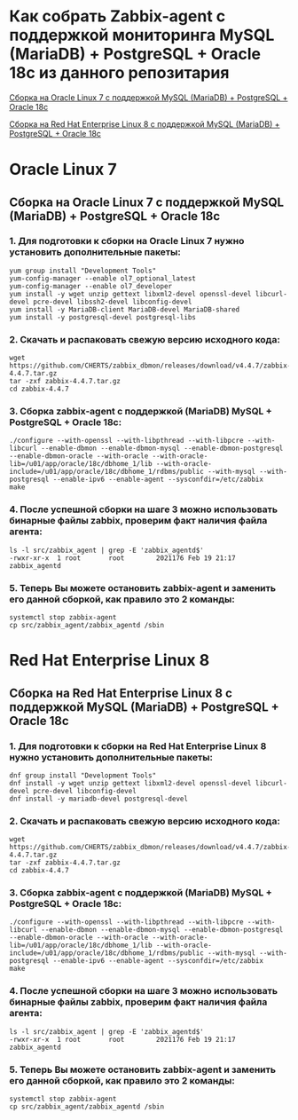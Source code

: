 # Как собрать Zabbix-agent с поддержкой мониторинга MySQL (MariaDB) + PostgreSQL + Oracle 18c из данного репозитария

[Сборка на Oracle Linux 7 с поддержкой MySQL (MariaDB) + PostgreSQL + Oracle 18c](#oracle-linux-7)

[Сборка на Red Hat Enterprise Linux 8 с поддержкой MySQL (MariaDB) + PostgreSQL + Oracle 18c](#red-hat-enterprise-linux-8)

# Oracle Linux 7
## Сборка на Oracle Linux 7 с поддержкой MySQL (MariaDB) + PostgreSQL + Oracle 18c

### 1. Для подготовки к сборки на Oracle Linux 7 нужно установить дополнительные пакеты:

~~~~
yum group install "Development Tools"
yum-config-manager --enable ol7_optional_latest
yum-config-manager --enable ol7_developer
yum install -y wget unzip gettext libxml2-devel openssl-devel libcurl-devel pcre-devel libssh2-devel libconfig-devel
yum install -y MariaDB-client MariaDB-devel MariaDB-shared
yum install -y postgresql-devel postgresql-libs
~~~~

### 2. Скачать и распаковать свежую версию исходного кода:

~~~~
wget https://github.com/CHERTS/zabbix_dbmon/releases/download/v4.4.7/zabbix-4.4.7.tar.gz
tar -zxf zabbix-4.4.7.tar.gz
cd zabbix-4.4.7
~~~~

### 3. Сборка zabbix-agent с поддержкой (MariaDB) MySQL + PostgreSQL + Oracle 18c:

~~~~
./configure --with-openssl --with-libpthread --with-libpcre --with-libcurl --enable-dbmon --enable-dbmon-mysql --enable-dbmon-postgresql --enable-dbmon-oracle --with-oracle --with-oracle-lib=/u01/app/oracle/18c/dbhome_1/lib --with-oracle-include=/u01/app/oracle/18c/dbhome_1/rdbms/public --with-mysql --with-postgresql --enable-ipv6 --enable-agent --sysconfdir=/etc/zabbix
make
~~~~

### 4. После успешной сборки на шаге 3 можно использовать бинарные файлы zabbix, проверим факт наличия файла агента:

~~~~
ls -l src/zabbix_agent | grep -E 'zabbix_agentd$'
-rwxr-xr-x  1 root       root        2021176 Feb 19 21:17 zabbix_agentd
~~~~

### 5. Теперь Вы можете остановить zabbix-agent и заменить его данной сборкой, как правило это 2 команды:
~~~~
systemctl stop zabbix-agent
cp src/zabbix_agent/zabbix_agentd /sbin
~~~~

# Red Hat Enterprise Linux 8
## Сборка на Red Hat Enterprise Linux 8 с поддержкой MySQL (MariaDB) + PostgreSQL + Oracle 18c

### 1. Для подготовки к сборки на Red Hat Enterprise Linux 8 нужно установить дополнительные пакеты:

~~~~
dnf group install "Development Tools"
dnf install -y wget unzip gettext libxml2-devel openssl-devel libcurl-devel pcre-devel libconfig-devel
dnf install -y mariadb-devel postgresql-devel
~~~~

### 2. Скачать и распаковать свежую версию исходного кода:

~~~~
wget https://github.com/CHERTS/zabbix_dbmon/releases/download/v4.4.7/zabbix-4.4.7.tar.gz
tar -zxf zabbix-4.4.7.tar.gz
cd zabbix-4.4.7
~~~~

### 3. Сборка zabbix-agent с поддержкой (MariaDB) MySQL + PostgreSQL + Oracle 18c:

~~~~
./configure --with-openssl --with-libpthread --with-libpcre --with-libcurl --enable-dbmon --enable-dbmon-mysql --enable-dbmon-postgresql --enable-dbmon-oracle --with-oracle --with-oracle-lib=/u01/app/oracle/18c/dbhome_1/lib --with-oracle-include=/u01/app/oracle/18c/dbhome_1/rdbms/public --with-mysql --with-postgresql --enable-ipv6 --enable-agent --sysconfdir=/etc/zabbix
make
~~~~

### 4. После успешной сборки на шаге 3 можно использовать бинарные файлы zabbix, проверим факт наличия файла агента:

~~~~
ls -l src/zabbix_agent | grep -E 'zabbix_agentd$'
-rwxr-xr-x  1 root       root        2021176 Feb 19 21:17 zabbix_agentd
~~~~

### 5. Теперь Вы можете остановить zabbix-agent и заменить его данной сборкой, как правило это 2 команды:
~~~~
systemctl stop zabbix-agent
cp src/zabbix_agent/zabbix_agentd /sbin
~~~~

